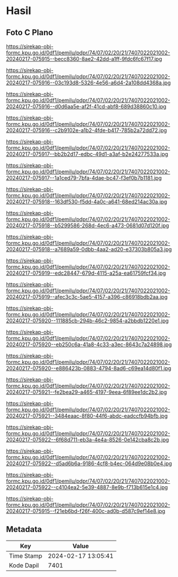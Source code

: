 # Hasil

## Foto C Plano

https://sirekap-obj-formc.kpu.go.id/0df1/pemilu/pdpr/74/07/02/20/21/7407022021002-20240217-075915--becc8360-8ae2-42dd-a1ff-9fdc6fc67f17.jpg

https://sirekap-obj-formc.kpu.go.id/0df1/pemilu/pdpr/74/07/02/20/21/7407022021002-20240217-075916--03c193d8-5326-4e56-a6d4-2a108dd4368a.jpg

https://sirekap-obj-formc.kpu.go.id/0df1/pemilu/pdpr/74/07/02/20/21/7407022021002-20240217-075916--d0d6aa5e-af2f-41cd-abf8-689d38860c10.jpg

https://sirekap-obj-formc.kpu.go.id/0df1/pemilu/pdpr/74/07/02/20/21/7407022021002-20240217-075916--c2b9102e-a1b2-4fde-b417-785b2a72dd72.jpg

https://sirekap-obj-formc.kpu.go.id/0df1/pemilu/pdpr/74/07/02/20/21/7407022021002-20240217-075917--bb2b2d17-edbc-49d1-a3af-b2e24277533a.jpg

https://sirekap-obj-formc.kpu.go.id/0df1/pemilu/pdpr/74/07/02/20/21/7407022021002-20240217-075917--1a1ced79-7bfa-4dae-bc47-f3ef0b7b1181.jpg

https://sirekap-obj-formc.kpu.go.id/0df1/pemilu/pdpr/74/07/02/20/21/7407022021002-20240217-075918--163df530-f5dd-4a0c-a641-68ed214ac30a.jpg

https://sirekap-obj-formc.kpu.go.id/0df1/pemilu/pdpr/74/07/02/20/21/7407022021002-20240217-075918--b5299586-268d-4ec6-a473-0681d07d120f.jpg

https://sirekap-obj-formc.kpu.go.id/0df1/pemilu/pdpr/74/07/02/20/21/7407022021002-20240217-075918--a7689a59-0dbb-4aa2-ad20-e37303b805a3.jpg

https://sirekap-obj-formc.kpu.go.id/0df1/pemilu/pdpr/74/07/02/20/21/7407022021002-20240217-075919--edc28447-679d-4115-a25a-ea61759fcf34.jpg

https://sirekap-obj-formc.kpu.go.id/0df1/pemilu/pdpr/74/07/02/20/21/7407022021002-20240217-075919--afec3c3c-5ae5-4157-a396-c86918bdb2aa.jpg

https://sirekap-obj-formc.kpu.go.id/0df1/pemilu/pdpr/74/07/02/20/21/7407022021002-20240217-075920--111885cb-294b-46c2-9854-a2bbdb1220e1.jpg

https://sirekap-obj-formc.kpu.go.id/0df1/pemilu/pdpr/74/07/02/20/21/7407022021002-20240217-075920--eb250c6a-41a8-4c33-a3ec-8643c7a24898.jpg

https://sirekap-obj-formc.kpu.go.id/0df1/pemilu/pdpr/74/07/02/20/21/7407022021002-20240217-075920--e886423b-0883-4794-8ad6-c69ea14d80f1.jpg

https://sirekap-obj-formc.kpu.go.id/0df1/pemilu/pdpr/74/07/02/20/21/7407022021002-20240217-075921--fe2bea29-a465-4197-9eea-6f89ee1dc2b2.jpg

https://sirekap-obj-formc.kpu.go.id/0df1/pemilu/pdpr/74/07/02/20/21/7407022021002-20240217-075921--3484eaac-8f80-44f6-abdc-eadccfb94bfb.jpg

https://sirekap-obj-formc.kpu.go.id/0df1/pemilu/pdpr/74/07/02/20/21/7407022021002-20240217-075922--6f68d711-eb3a-4e4a-8526-0e142cba8c2b.jpg

https://sirekap-obj-formc.kpu.go.id/0df1/pemilu/pdpr/74/07/02/20/21/7407022021002-20240217-075922--d5ad6b6a-9186-4cf8-b4ec-064d9e08b0e4.jpg

https://sirekap-obj-formc.kpu.go.id/0df1/pemilu/pdpr/74/07/02/20/21/7407022021002-20240217-075922--c4104ea2-5e39-4887-8e9b-f713b615e1c4.jpg

https://sirekap-obj-formc.kpu.go.id/0df1/pemilu/pdpr/74/07/02/20/21/7407022021002-20240217-075915--f21eb6bd-f26f-400c-ad0b-d587c9ef14e8.jpg


## Metadata

| Key        | Value               |
| ---------- | ------------------- |
| Time Stamp | 2024-02-17 13:05:41 |
| Kode Dapil | 7401                |



